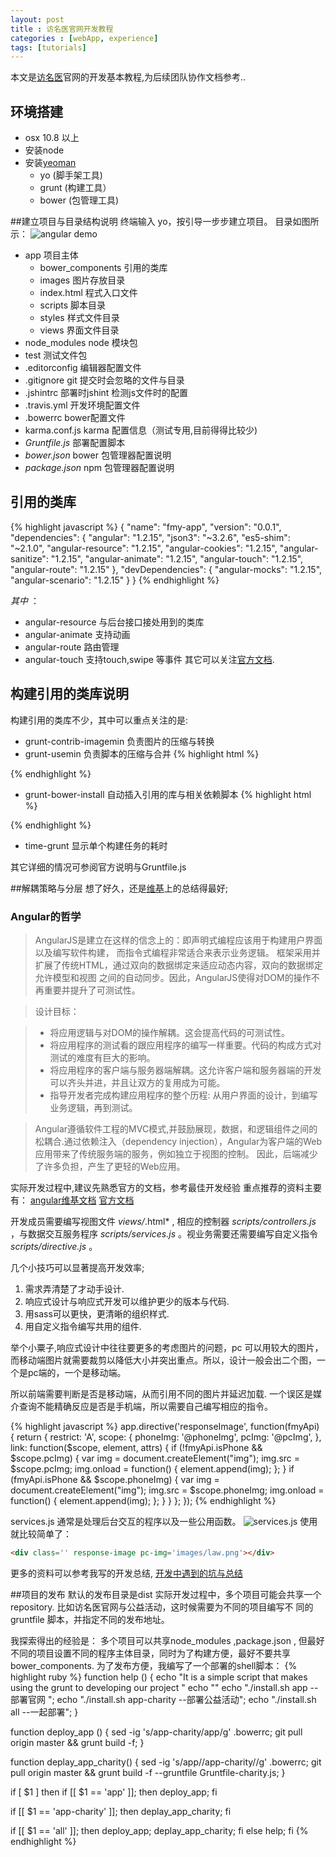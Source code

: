 ```yaml
---
layout: post
title : 访名医官网开发教程
categories : [webApp, experience]
tags: [tutorials]
---
```


本文是[访名医](http://fangmingyi.com/#/)官网的开发基本教程,为后续团队协作文档参考..
## 环境搭建
* osx 10.8 以上 
* 安装node
* 安装[yeoman](http://yeoman.io/)
  - yo (脚手架工具)
  - grunt (构建工具）
  - bower (包管理工具)

##建立项目与目录结构说明
终端输入 yo，按引导一步步建立项目。
目录如图所示：
![angular demo]({{site.url}}/images/angular.png)

* app 项目主体
  - bower_components 引用的类库
  - images 图片存放目录
  - index.html 程式入口文件
  - scripts 脚本目录
  - styles 样式文件目录
  - views 界面文件目录
* node_modules node 模块包
* test 测试文件包
* .editorconfig 编辑器配置文件
* .gitignore git 提交时会忽略的文件与目录
* .jshintrc 部署时jshint 检测js文件时的配置
* .travis.yml 开发环境配置文件
* .bowerrc bower配置文件
* karma.conf.js karma 配置信息（测试专用,目前得得比较少)
* *Gruntfile.js* 部署配置脚本
* *bower.json* bower 包管理器配置说明
* *package.json* npm 包管理器配置说明

## 引用的类库
{% highlight javascript %}
{
 "name": "fmy-app",
  "version": "0.0.1",
  "dependencies": {
    "angular": "1.2.15",
    "json3": "~3.2.6",
    "es5-shim": "~2.1.0",
    "angular-resource": "1.2.15",
    "angular-cookies": "1.2.15",
    "angular-sanitize": "1.2.15",
    "angular-animate": "1.2.15",
    "angular-touch": "1.2.15",
    "angular-route": "1.2.15"
  },
  "devDependencies": {
    "angular-mocks": "1.2.15",
    "angular-scenario": "1.2.15"
  }
}
{% endhighlight %}

 *其中* ：
* angular-resource 与后台接口接处用到的类库
* angular-animate 支持动画
* angular-route  路由管理
* angular-touch 支持touch,swipe 等事件
其它可以关注[官方文档](https://docs.angularjs.org/api/ngSanitize/service/$sanitize).

## 构建引用的类库说明
构建引用的类库不少，其中可以重点关注的是:
 * grunt-contrib-imagemin 负责图片的压缩与转换
 * grunt-usemin 负责脚本的压缩与合并
{% highlight html %}
  <!--[if lte IE 9]>
   <!--build:css({.tmp,app}) styles/ie8.css -->
   <link rel="stylesheet" href="styles/ie8.css"> 
   <!--endbuild -->
  <![endif]-->
{% endhighlight %}

* grunt-bower-install 自动插入引用的库与相关依赖脚本
{% highlight html %}
  <!-- build:js scripts/vendor.js -->
  <!-- bower:js -->
  <script src="bower_components/angular/angular.js"></script>
  <script src="bower_components/angular-resource/angular-resource.js"></script>
  <script src="bower_components/angular-cookies/angular-cookies.js"></script>
  <script src="bower_components/angular-sanitize/angular-sanitize.js"></script>
  <script src="bower_components/angular-animate/angular-animate.js"></script>
  <script src="bower_components/angular-touch/angular-touch.js"></script>
  <script src="bower_components/angular-route/angular-route.js"></script>
  <!-- endbower -->
  <!-- endbuild -->
{% endhighlight %}
  * time-grunt 显示单个构建任务的耗时 

其它详细的情况可参阅官方说明与Gruntfile.js

##解耦策略与分层
想了好久，还是[维基](http://zh.wikipedia.org/wiki/AngularJS)上的总结得最好;
### Angular的哲学 
> AngularJS是建立在这样的信念上的：即声明式编程应该用于构建用户界面以及编写软件构建， 而指令式编程非常适合来表示业务逻辑。
>     框架采用并扩展了传统HTML，通过双向的数据绑定来适应动态内容，双向的数据绑定允许模型和视图 之间的自动同步。因此，AngularJS使得对DOM的操作不再重要并提升了可测试性。

> 设计目标：

> * 将应用逻辑与对DOM的操作解耦。这会提高代码的可测试性。
> * 将应用程序的测试看的跟应用程序的编写一样重要。代码的构成方式对测试的难度有巨大的影响。
> *  将应用程序的客户端与服务器端解耦。这允许客户端和服务器端的开发可以齐头并进，并且让双方的复用成为可能。
> * 指导开发者完成构建应用程序的整个历程: 从用户界面的设计，到编写业务逻辑，再到测试。

> Angular遵循软件工程的MVC模式,并鼓励展现，数据，和逻辑组件之间的松耦合.通过依赖注入（dependency injection），Angular为客户端的Web应用带来了传统服务端的服务，例如独立于视图的控制。 因此，后端减少了许多负担，产生了更轻的Web应用。 

实际开发过程中,建议先熟悉官方的文档，参考最佳开发经验
重点推荐的资料主要有： [angular维基文档](https://github.com/angular/angular.js/wiki) [官方文档](https://github.com/angular/angular.js/wiki)

开发成员需要编写视图文件 *views/*.html* , 相应的控制器 *scripts/controllers.js* ，与数据交互服务程序 *scripts/services.js* 。视业务需要还需要编写自定义指令 *scripts/directive.js* 。

几个小技巧可以显著提高开发效率;
1. 需求弄清楚了才动手设计.
2. 响应式设计与响应式开发可以维护更少的版本与代码.
3. 用sass可以更快，更清晰的组织样式.
4. 用自定义指令编写共用的组件.

举个小粟子,响应式设计中往往要更多的考虑图片的问题，pc 可以用较大的图片，而移动端图片就需要裁剪以降低大小并突出重点。所以，设计一般会出二个图，一个是pc端的，一个是移动端。

所以前端需要判断是否是移动端，从而引用不同的图片并延迟加载. 一个误区是媒介查询不能精确反应是否是手机端，所以需要自己编写相应的指令。

{% highlight javascript %}
app.directive('responseImage', function(fmyApi) {
  return {
    restrict: 'A',
    scope: {
      phoneImg: '@phoneImg',
      pcImg: '@pcImg',
    },
    link: function($scope, element, attrs) {
      if (!fmyApi.isPhone && $scope.pcImg) {
        var img = document.createElement("img");
        img.src = $scope.pcImg;
        img.onload = function() {
          element.append(img);
        };
      }
      if (fmyApi.isPhone && $scope.phoneImg) {
        var img = document.createElement("img");
        img.src = $scope.phoneImg;
        img.onload = function() {
          element.append(img);
        };
      }
    }
  };
});
{% endhighlight %}

services.js 通常是处理后台交互的程序以及一些公用函数。
![services.js]({{site.url}}/images/service.png)
使用就比较简单了：
```html
<div class='' response-image pc-img='images/law.png'></div>
```
更多的资料可以参考我写的开发总结, [开发中遇到的坑与总结](http://heyi.github.io/webapp/experience/2014/07/01/index.html)

##项目的发布
默认的发布目录是dist
实际开发过程中，多个项目可能会共享一个repository.
比如访名医官网与公益活动，这时候需要为不同的项目编写不
同的gruntfile 脚本，并指定不同的发布地址。

我探索得出的经验是：
多个项目可以共享node_modules ,package.json , 但最好不同的项目设置不同的程序主体目录，同时为了构建方便，最好不要共享bower_components.  为了发布方便，我编写了一个部署的shell脚本：
{% highlight ruby %}
function help () {
    echo "It is  a simple script that makes using the grunt to developing our project "
    echo ""
    echo "./install.sh app                                  --部署官网 ";
    echo "./install.sh app-charity                          --部署公益活动";
    echo "./install.sh all                                  --一起部署";
}

function deploy_app () {
    sed -ig 's/app-charity/app/g' .bowerrc;
    git pull  origin master && grunt build -f;
}

function deplay_app_charity() {
    sed -ig 's/app\//app-charity\//g' .bowerrc;
    git pull origin master && grunt build -f --gruntfile Gruntfile-charity.js;
}

if [ $1 ]
then
  if [[ $1 == 'app' ]]; then
    deploy_app;
  fi

  if [[ $1 == 'app-charity' ]]; then
    deplay_app_charity;
  fi

  if [[ $1 == 'all' ]]; then
    deploy_app;
    deplay_app_charity;
  fi
else
  help;
fi
{% endhighlight %}
